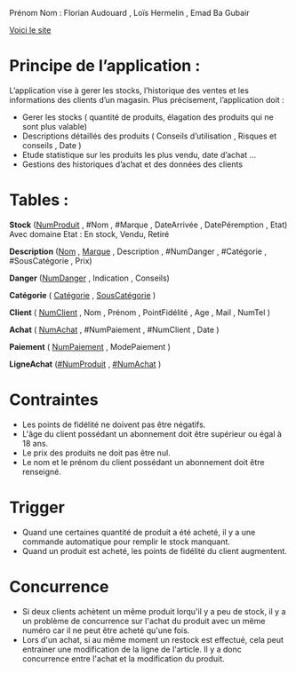 Prénom Nom : Florian Audouard , Loïs Hermelin , Emad Ba Gubair

[Voici le site](https://suprermarche.vercel.app/)

# Principe de l’application :

L’application vise à gerer les stocks, l’historique des ventes et les informations des clients d’un magasin.
Plus précisement, l’application doit :
- Gerer les stocks ( quantité de produits, élagation des produits qui ne sont plus valable)
- Descriptions détaillés des produits ( Conseils d’utilisation , Risques et conseils , Date )
- Etude statistique sur les produits les plus vendu, date d’achat …
- Gestions des historiques d’achat et des données des clients

# Tables :

**Stock** (<ins>NumProduit</ins> , #Nom , #Marque , DateArrivée , DatePéremption , Etat)
Avec domaine Etat : En stock, Vendu, Retiré 

**Description** (<ins>Nom</ins> , <ins>Marque</ins> , Description , #NumDanger , #Catégorie , #SousCatégorie  , Prix)

**Danger** (<ins>NumDanger</ins>  , Indication , Conseils)

**Catégorie** ( <ins>Catégorie</ins> , <ins>SousCatégorie</ins>  )

**Client** ( <ins>NumClient</ins>  , Nom , Prénom , PointFidélité , Age , Mail , NumTel )

**Achat** ( <ins>NumAchat</ins>  , #NumPaiement , #NumClient , Date )

**Paiement** ( <ins>NumPaiement</ins>  , ModePaiement )

**LigneAchat** (<ins>#NumProduit</ins> , <ins>#NumAchat</ins> )

# Contraintes 
- Les points de fidélité ne doivent pas être négatifs.
- L'âge du client possédant un abonnement doit être supérieur ou égal à 18 ans.
- Le prix des produits ne doit pas être nul.
- Le nom et le prénom du client possédant un abonnement doit être renseigné.

# Trigger

- Quand une certaines quantité de produit a été acheté, il y a une commande automatique pour remplir le stock manquant.
- Quand un produit est acheté, les points de fidélité du client augmentent.

# Concurrence

- Si deux clients achètent un même produit lorqu'il y a peu de stock, il y a un problème de concurrence sur l'achat du produit avec un mëme numéro car il ne peut être acheté qu'une fois.
- Lors d'un achat, si au même moment un restock est effectué, cela peut entrainer une modification de la ligne de l'article. Il y a donc concurrence entre l'achat et la modification du produit.